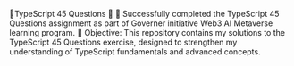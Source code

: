 🌟TypeScript 45 Questions 🌟 🚀 Successfully completed the TypeScript 45 Questions assignment as part of Governer initiative Web3 AI Metaverse learning program. 🎯 Objective: This repository contains my solutions to the TypeScript 45 Questions exercise, designed to strengthen my understanding of TypeScript fundamentals and advanced concepts.
